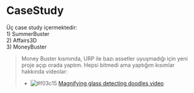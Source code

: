# CaseStudy

Üç case study içermektedir:
<br> 1) SummerBuster
<br> 2) Affairs3D
<br> 3) MoneyBuster
> Money Buster kısmında, URP ile bazı assetler uyuşmadığı için yeni proje açıp orada yaptım. Hepsi bitmedi ama yaptığım kısımlar hakkında videolar:
>- ![#f03c15](https://via.placeholder.com/15/f03c15/000000?text=+) [Magnifying glass detecting doodles video](https://github.com/omerasikoglu/CaseStudy/blob/main/Assets/Library/Recordings/doodled.mp4)
